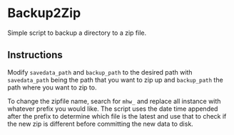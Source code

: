 # Backup2Zip
Simple script to backup a directory to a zip file.

## Instructions
Modify `savedata_path` and `backup_path` to the desired path with `savedata_path` being the path that you want to zip up and `backup_path` the path where you want to zip to.

To change the zipfile name, search for `mhw_` and replace all instance with whatever prefix you would like. The script uses the date time appended after the prefix to determine which file is the latest and use that to check if the new zip is different before committing the new data to disk.